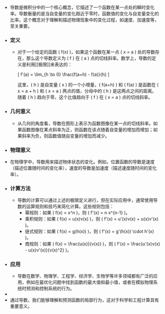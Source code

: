 - 导数是微积分中的一个核心概念，它描述了一个函数在某一点处的瞬时变化率。导数衡量的是当自变量的变化趋近于零时，函数值的变化与自变量变化的比率。这个概念对于理解和描述物理现象中的变化过程，如速度、加速度等，至关重要。
- ### 定义
	- 对于一个给定的函数 \( f(x) \)，如果这个函数在某一点 \( x = a \) 处的导数存在，那么这个导数定义为 \( f \) 在 \( a \) 点的切线斜率。数学上，导数的定义是利用[[极限]]来表达的：
	  
	  \[ f'(a) = \lim_{h \to 0} \frac{f(a+h) - f(a)}{h} \]
	  
	  这里，\( h \) 是自变量 \( x \) 的一个小增量，\( f(a+h) \) 和 \( f(a) \) 是函数在 \( x = a + h \) 和 \( x = a \) 两点的值，分母中的 \( h \) 是这两点之间的距离。随着 \( h \) 趋向于零，这个比值趋向于 \( f \) 在 \( x = a \) 点的切线斜率。
- ### 几何意义
	- 从几何的角度看，导数在图形上表示为函数图像在某一点的切线斜率。如果函数图像在某点斜率为正，则函数在该点随着自变量的增加而增加；如果斜率为负，则函数值随自变量的增加而减少。
- ### 物理意义
- 在物理学中，导数用来描述物体状态的变化。例如，位置函数的导数是速度（描述位置随时间的变化率），速度的导数是加速度（描述速度随时间的变化率）。
- ### 计算方法
	- 导数的计算可以通过上述的极限定义进行，但在实际应用中，通常使用导数的运算规则和技巧来简化计算。这些规则包括：
		- 幂规则：如果 \( f(x) = x^n \)，则 \( f'(x) = n x^{n-1} \)。
		- 乘积规则：如果 \( f(x) = u(x)v(x) \)，则 \( f'(x) = u'(x)v(x) + u(x)v'(x) \)。
		- 链式规则：如果 \( f(x) = g(h(x)) \)，则 \( f'(x) = g'(h(x)) \cdot h'(x) \)。
		- 商规则：如果 \( f(x) = \frac{u(x)}{v(x)} \)，则 \( f'(x) = \frac{u'(x)v(x) - u(x)v'(x)}{v(x)^2} \)。
- ### 应用
	- 导数在数学、物理学、工程学、经济学、生物学等许多领域都有广泛的应用，例如在最优化问题中找到函数的最大值和最小值，或者在模拟物理系统时预测和控制系统的行为。
-
- 通过导数，我们能够理解和预测函数的局部行为，这对于科学和工程计算具有重要意义。